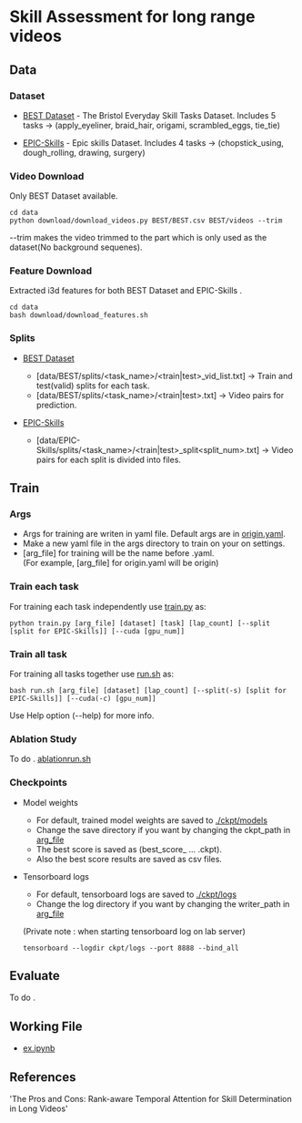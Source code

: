 # Skill Assessment for long range videos

## Data  

### Dataset

- [BEST Dataset](./data/BEST) - The Bristol Everyday Skill Tasks Dataset. Includes 5 tasks -> (apply_eyeliner, braid_hair, origami, scrambled_eggs, tie_tie) 

- [EPIC-Skills](./data/EPIC-Skills) - Epic skills Dataset. Includes 4 tasks -> (chopstick_using, dough_rolling, drawing, surgery) 

### Video Download

Only BEST Dataset available. 

```
cd data
python download/download_videos.py BEST/BEST.csv BEST/videos --trim 
```
 
--trim makes the video trimmed to the part which is only used as the dataset(No background sequenes).

### Feature Download

Extracted i3d features for both BEST Dataset and EPIC-Skills .

```
cd data
bash download/download_features.sh 
```

###  Splits  

- [BEST Dataset](./data/BEST)
  - [data/BEST/splits/<task_name>/<train|test>_vid_list.txt] -> Train and test(valid) splits for each task.
  - [data/BEST/splits/<task_name>/<train|test>.txt] -> Video pairs for prediction. 

- [EPIC-Skills](./data/EPIC-Skills)
  - [data/EPIC-Skills/splits/<task_name>/<train|test>_split<split_num>.txt] -> Video pairs for each split is divided into files. 


## Train

### Args

- Args for training are writen in yaml file. Default args are in [origin.yaml](./args/origin.yaml).  
- Make a new yaml file in the args directory to train on your on settings.  
- [arg_file] for training will be the name before .yaml.   
(For example, [arg_file] for origin.yaml will be origin)

### Train each task

For training each task independently use [train.py](train.py) as:

```
python train.py [arg_file] [dataset] [task] [lap_count] [--split [split for EPIC-Skills]] [--cuda [gpu_num]]  
```  

### Train all task

For training all tasks together use [run.sh](run.sh) as:

```
bash run.sh [arg_file] [dataset] [lap_count] [--split(-s) [split for EPIC-Skills]] [--cuda(-c) [gpu_num]]
```

Use Help option (--help) for more info.  

### Ablation Study  

To do . [ablationrun.sh](ablationrun.sh)

### Checkpoints

- Model weights  
  - For default, trained model weights are saved to [./ckpt/models](./ckpt/models)
  - Change the save directory if you want by changing the ckpt_path in [arg_file](./args/origin.yaml)
  - The best score is saved as (best_score_ ... .ckpt).
  - Also the best score results are saved as csv files.  

- Tensorboard logs
  - For default, tensorboard logs are saved to [./ckpt/logs](./ckpt/logs)
  - Change the log directory if you want by changing the writer_path in [arg_file](./args/origin.yaml)

  (Private note : when starting tensorboard log on lab server)
  ```
  tensorboard --logdir ckpt/logs --port 8888 --bind_all
  ```


## Evaluate  

To do .  


## Working File  

- [ex.ipynb](./ex.ipynb)


## References  
'The Pros and Cons: Rank-aware Temporal Attention for Skill Determination in Long Videos'
